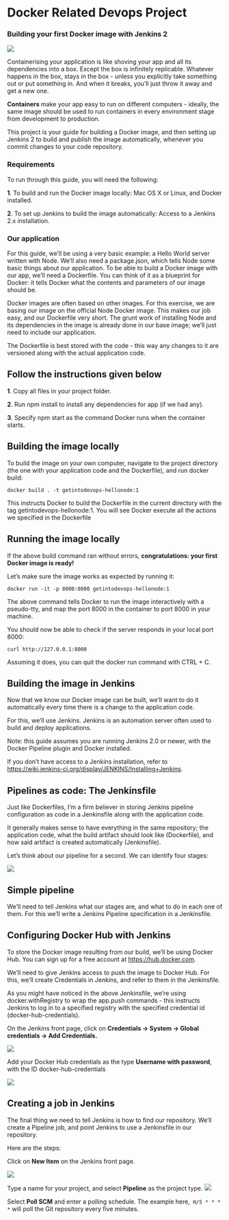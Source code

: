 # Docker Related Devops Project


### Building your first Docker image with Jenkins 2

![](https://collabnix.com/wp-content/uploads/2018/03/ci-cd.png)

Containerising your application is like shoving your app and all its dependencies into a box. Except the box is infinitely replicable. Whatever happens in the box, stays in the box - unless you explicitly take something out or put something in. And when it breaks, you’ll just throw it away and get a new one.

**Containers** make your app easy to run on different computers - ideally, the same image should be used to run containers in every environment stage from development to production.

This project is your guide for building a Docker image, and then setting up Jenkins 2 to build and publish the image automatically, whenever you commit changes to your code repository.

###  Requirements

To run through this guide, you will need the following:

**1**. To build and run the Docker image locally: Mac OS X or Linux, and Docker installed.

**2**. To set up Jenkins to build the image automatically: Access to a Jenkins 2.x installation.

### Our application

For this guide, we’ll be using a very basic example: a Hello World server written with Node.
We’ll also need a package.json, which tells Node some basic things about our application.
To be able to build a Docker image with our app, we’ll need a Dockerfile. You can think of it as a blueprint for Docker: it tells Docker what the contents and parameters of our image should be.

Docker images are often based on other images. For this exercise, we are basing our image on the official Node Docker image. This makes our job easy, and our Dockerfile very short. The grunt work of installing Node and its dependencies in the image is already done in our base image; we’ll just need to include our application.

The Dockerfile is best stored with the code - this way any changes to it are versioned along with the actual application code.

## Follow the instructions given below

**1**.  Copy all files in your project folder.

**2**.  Run npm install to install any dependencies for app (if we had any).

**3**.  Specify npm start as the command Docker runs when the container starts.


## Building the image locally

To build the image on your own computer, navigate to the project directory (the one with your application code and the Dockerfile), and run docker build:

```
docker build . -t getintodevops-hellonode:1
```
This instructs Docker to build the Dockerfile in the current directory with the tag getintodevops-hellonode:1. You will see Docker execute all the actions we specified in the Dockerfile


## Running the image locally

If the above build command ran without errors, **congratulations: your first Docker image is ready!**

Let’s make sure the image works as expected by running it:
```
docker run -it -p 8000:8000 getintodevops-hellonode:1
```
The above command tells Docker to run the image interactively with a pseudo-tty, and map the port 8000 in the container to port 8000 in your machine.

You should now be able to check if the server responds in your local port 8000:
```
curl http://127.0.0.1:8000
```
Assuming it does, you can quit the docker run command with CTRL + C.

## Building the image in Jenkins

Now that we know our Docker image can be built, we’ll want to do it automatically every time there is a change to the application code.

For this, we’ll use Jenkins. Jenkins is an automation server often used to build and deploy applications.

Note: this guide assumes you are running Jenkins 2.0 or newer, with the Docker Pipeline plugin and Docker installed.

If you don’t have access to a Jenkins installation, refer to https://wiki.jenkins-ci.org/display/JENKINS/Installing+Jenkins. 

## Pipelines as code: The Jenkinsfile

Just like Dockerfiles, I’m a firm believer in storing Jenkins pipeline configuration as code in a Jenkinsfile along with the application code.

It generally makes sense to have everything in the same repository; the application code, what the build artifact should look like (Dockerfile), and how said artifact is created automatically (Jenkinsfile).

Let’s think about our pipeline for a second. We can identify four stages:

![](https://tutorials.releaseworksacademy.com/assets/docker-jenkins-1.png)

## Simple pipeline

We’ll need to tell Jenkins what our stages are, and what to do in each one of them. For this we’ll write a Jenkins Pipeline specification in a Jenkinsfile.

## Configuring Docker Hub with Jenkins

To store the Docker image resulting from our build, we’ll be using Docker Hub. You can sign up for a free account at https://hub.docker.com.

We’ll need to give Jenkins access to push the image to Docker Hub. For this, we’ll create Credentials in Jenkins, and refer to them in the Jenkinsfile.

As you might have noticed in the above Jenkinsfile, we’re using docker.withRegistry to wrap the app.push commands - this instructs Jenkins to log in to a specified registry with the specified credential id (docker-hub-credentials).

On the Jenkins front page, click on **Credentials -> System -> Global credentials -> Add Credentials.**

![](https://tutorials.releaseworksacademy.com/assets/docker-jenkins-2.png)

Add your Docker Hub credentials as the type **Username with password**, with the ID docker-hub-credentials

![](https://tutorials.releaseworksacademy.com/assets/docker-jenkins-3.png)

## Creating a job in Jenkins

The final thing we need to tell Jenkins is how to find our repository. We’ll create a Pipeline job, and point Jenkins to use a Jenkinsfile in our repository.

Here are the steps:

Click on **New Item** on the Jenkins front page.

![](https://tutorials.releaseworksacademy.com/assets/docker-jenkins-4.png)

Type a name for your project, and select **Pipeline** as the project type.
![](https://tutorials.releaseworksacademy.com/assets/docker-jenkins-5.png)

Select **Poll SCM** and enter a polling schedule. The example here,`` H/5 * * * *`` will poll the Git repository every five minutes.

